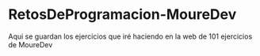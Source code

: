 # RetosDeProgramacion-MoureDev
Aqui se guardan los ejercicios que iré haciendo en la web de 101 ejercicios de MoureDev
